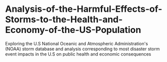 # Analysis-of-the-Harmful-Effects-of-Storms-to-the-Health-and-Economy-of-the-US-Population
Exploring the U.S National Oceanic and Atmospheric Administration's (NOAA) storm database and analysis corresponding to most disaster storm event impacts in the U.S on public health and economic consequences
